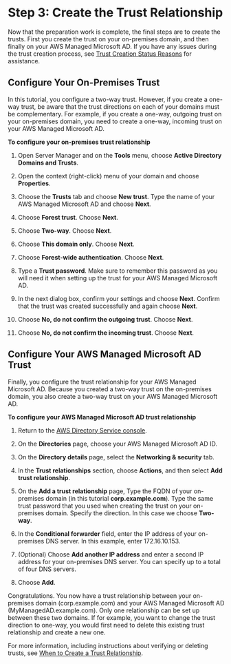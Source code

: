 # Step 3: Create the Trust Relationship<a name="ms_ad_tutorial_setup_trust_create"></a>

Now that the preparation work is complete, the final steps are to create the trusts\. First you create the trust on your on\-premises domain, and then finally on your AWS Managed Microsoft AD\. If you have any issues during the trust creation process, see [Trust Creation Status Reasons](ms_ad_troubleshooting_trusts.md) for assistance\.

## Configure Your On\-Premises Trust<a name="tutorial_setup_trust_onprem_trust"></a>

In this tutorial, you configure a two\-way trust\. However, if you create a one\-way trust, be aware that the trust directions on each of your domains must be complementary\. For example, if you create a one\-way, outgoing trust on your on\-premises domain, you need to create a one\-way, incoming trust on your AWS Managed Microsoft AD\.

**To configure your on\-premises trust relationship**

1. Open Server Manager and on the **Tools** menu, choose **Active Directory Domains and Trusts**\.

1. Open the context \(right\-click\) menu of your domain and choose **Properties**\.

1. Choose the **Trusts** tab and choose **New trust**\. Type the name of your AWS Managed Microsoft AD and choose **Next**\.

1. Choose **Forest trust**\. Choose **Next**\.

1. Choose **Two\-way**\. Choose **Next**\.

1. Choose **This domain only**\. Choose **Next**\.

1. Choose **Forest\-wide authentication**\. Choose **Next**\.

1. Type a **Trust password**\. Make sure to remember this password as you will need it when setting up the trust for your AWS Managed Microsoft AD\.

1. In the next dialog box, confirm your settings and choose **Next**\. Confirm that the trust was created successfully and again choose **Next**\.

1. Choose **No, do not confirm the outgoing trust**\. Choose **Next**\.

1. Choose **No, do not confirm the incoming trust**\. Choose **Next**\.

## Configure Your AWS Managed Microsoft AD Trust<a name="tutorial_setup_trust_mad_trust"></a>

Finally, you configure the trust relationship for your AWS Managed Microsoft AD\. Because you created a two\-way trust on the on\-premises domain, you also create a two\-way trust on your AWS Managed Microsoft AD\.

**To configure your AWS Managed Microsoft AD trust relationship**

1. Return to the [AWS Directory Service console](https://console.aws.amazon.com/directoryservicev2/)\. 

1. On the **Directories** page, choose your AWS Managed Microsoft AD ID\.

1. On the **Directory details** page, select the **Networking & security** tab\.

1. In the **Trust relationships** section, choose **Actions**, and then select **Add trust relationship**\.

1. On the **Add a trust relationship** page, Type the FQDN of your on\-premises domain \(in this tutorial **corp\.example\.com**\)\. Type the same trust password that you used when creating the trust on your on\-premises domain\. Specify the direction\. In this case we choose **Two\-way**\. 

1. In the **Conditional forwarder** field, enter the IP address of your on\-premises DNS server\. In this example, enter 172\.16\.10\.153\.

1. \(Optional\) Choose **Add another IP address** and enter a second IP address for your on\-premises DNS server\. You can specify up to a total of four DNS servers\.

1. Choose **Add**\.

Congratulations\. You now have a trust relationship between your on\-premises domain \(corp\.example\.com\) and your AWS Managed Microsoft AD \(MyManagedAD\.example\.com\)\. Only one relationship can be set up between these two domains\. If for example, you want to change the trust direction to one\-way, you would first need to delete this existing trust relationship and create a new one\.

For more information, including instructions about verifying or deleting trusts, see [When to Create a Trust Relationship](ms_ad_setup_trust.md)\. 